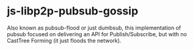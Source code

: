 # js-libp2p-pubsub-gossip
Also known as pubsub-flood or just dumbsub, this implementation of pubsub focused on delivering an API for Publish/Subscribe, but with no CastTree Forming (it just floods the network).
